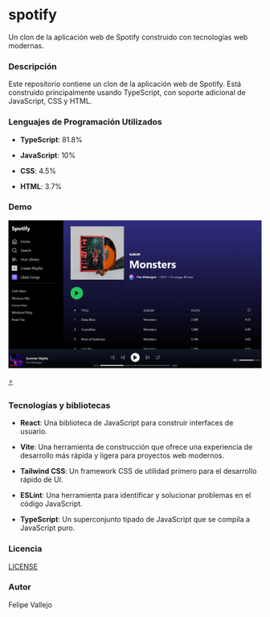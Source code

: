 # spotify

Un clon de la aplicación web de Spotify construido con tecnologías web modernas.

### Descripción
Este repositorio contiene un clon de la aplicación web de Spotify. Está construido principalmente usando TypeScript, con soporte adicional de JavaScript, CSS y HTML.

### Lenguajes de Programación Utilizados

- **TypeScript**: 81.8%

- **JavaScript**: 10%

- **CSS**: 4.5%

- **HTML**: 3.7%


### Demo

![img.png](img.png)

[⚡](https://stackblitz.com/~/github.com/slf188/spotify)

### Tecnologías y bibliotecas

- **React**: Una biblioteca de JavaScript para construir interfaces de usuario.

- **Vite**: Una herramienta de construcción que ofrece una experiencia de desarrollo más rápida y ligera para proyectos web modernos.

- **Tailwind CSS**: Un framework CSS de utilidad primero para el desarrollo rápido de UI.

- **ESLint**: Una herramienta para identificar y solucionar problemas en el código JavaScript.

- **TypeScript**: Un superconjunto tipado de JavaScript que se compila a JavaScript puro.

### Licencia
[LICENSE](LICENSE)

### Autor

Felipe Vallejo
